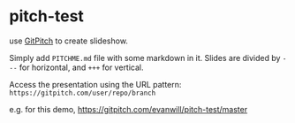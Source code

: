 # pitch-test

use [GitPitch](https://gitpitch.com/) to create slideshow.

Simply add `PITCHME.md` file with some markdown in it. 
Slides are divided by `---` for horizontal, and `+++` for vertical.

Access the presentation using the URL pattern: `https://gitpitch.com/user/repo/branch`

e.g. for this demo, <https://gitpitch.com/evanwill/pitch-test/master>
